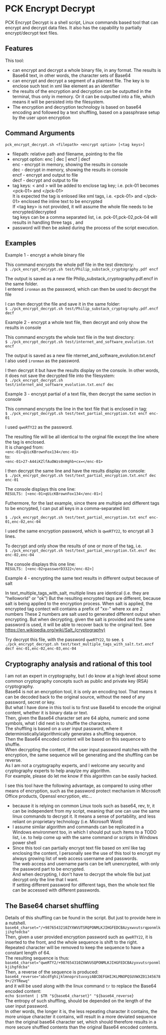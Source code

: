 PCK Encrypt Decrypt
=

PCK Encrypt Decrypt is a shell script, Linux commands based tool that can encrypt and decrypt data files.
It also has the capability to partially encrypt/decrypt text files.

Features
-

This tool:
* can encrypt and decrypt a whole binary file, in any format. The results is Base64 text, in other words, the character sets of Base64
* can encrypt and decrypt a segment of a plaintext file. The key is to enclose such text in xml like element as an identifier
* the results of the encryption and decryption can be outputted in the terminal, thus only in memory. Or it can be outputted into a file, which means it will be persisted into the filesystem.
* The encryption and decryption technology is based on base64 encoding and followed by a text shuffling, based on a passphrase setup by the user upon encryption

Command Arguments
-
```
pck_encrypt_decrypt.sh <filepath> <encrypt option> [<tag keys>]
```
* filepath: relative path and filename, pointing to the file
* encrypt option: enc | dec | encf | decf <br/>
enc - encrypt in memory, showing the results in console <br/>
dec - decrypt in memory, showing the results in console <br/>
encf - encrypt and output to file <br/>
decf - decrypt and output to file <br/>
* tag keys: < and > will be added to enclose tag key; i.e. pck-01 becomes \<pck-01> and \</pck-01> <br/>
It is expected the tag is enlosed like xml tags, i.e. \<pck-01> and \</pck-01> enclosed the inline text to be encrypted <br/>
If \<tag key> is not provided, it will assume the whole file needs to be encrypted/decrypted <br/>
tag keys can be a comma separated list, i.e. pck-01,pck-02,pck-04 will results in handling three tags <pck-01>, <pck-02> and <pck-04>
* password will then be asked during the process of the script execution. <br/>

Examples
-

Example 1 - encrypt a whole binary file

This command encrypts the whole pdf file in the test directory:<br/>
```$ ./pck_encrypt_decrypt.sh test/Philip_substack_cryptography.pdf encf ```

The output is saved as a new file Philip_substack_cryptography.pdf.encf in the same folder.<br/>
I entered `ironman` as the password, which can then be used to decrypt the file

I can then decrypt the file and save it in the same folder:<br/>
```$ ./pck_encrypt_decrypt.sh test/Philip_substack_cryptography.pdf.encf decf```

Example 2 - encrypt a whole text file, then decrypt and only show the results in console

This command encrypts the whole text file in the test directory:<br/>
```$ ./pck_encrypt_decrypt.sh test/internet_and_software_evolution.txt encf```

The output is saved as a new file nternet_and_software_evolution.txt.encf<br/>
I also used `ironman` as the password.

I then decrypt it but have the results display on the console. In other words, it does not save the decrypted file into the filesystem:<br/>
```$ ./pck_encrypt_decrypt.sh test/internet_and_software_evolution.txt.encf dec```

Example 3 - encrypt partial of a text file, then decrypt the same section in console

This command encrypts the line in the text file that is enclosed in <enc-01></enc-01> tag:<br/>
```$ ./pck_encrypt_decrypt.sh test/text_partial_encryption.txt encf enc-01```

I used `qweRTY22` as the password.

The resulting file will be all identical to the orginal file except the line where the tag is enclosed.<br/>
It is changed from:<br/>
```<enc-01>qUicKBrownFox134</enc-01>```<br/>
to:<br/>
```<enc-01>27-A44iKZlfAuOWzs0nHghb+cx=</enc-01>```

I then decrypt the same line and have the results display on console:<br/>
```$ ./pck_encrypt_decrypt.sh test/text_partial_encryption.txt.encf dec enc-01```

The console displays this one line:<br/>
```RESULTS: [<enc-01>qUicKBrownFox134</enc-01>]```

Futhermore, for the last example, since there are multiple and different tags to be encrypted, I can put all keys in a comma-separated list:
```
$ ./pck_encrypt_decrypt.sh test/text_partial_encryption.txt encf enc-01,enc-02,enc-04
```

I used the same encryption password, which is `qweRTY22`, to encrypt all 3 lines.

To decrypt and only show the results of one or more of the tag, i.e. <br/>
```$ ./pck_encrypt_decrypt.sh test/text_partial_encryption.txt.encf dec enc-02,enc-04```

The console displays this one line:<br/>
```RESULTS: [<enc-02>passworD3322</enc-02>]```

Example 4 - encrypting the same text results in different output because of salt

In text_multiple_tags_with_salt, multiple lines are identical (i.e. they are "helloworld" or "ok")
But the resulting encrypted tags are different, because salt is being applied to the encryption process.
When salt is applied, the encrypted tag contect will contains a prefix of "xx-" where xx are 2 numbers
These 2 numbers are salt used to generated different output when encrypting.
But when decrypting, given the salt is provided and the same password is used, it will be able to recover back to the original text.
See <https://en.wikipedia.org/wiki/Salt_(cryptography)>

Try decrypt this file, with the password `qweRTY22`, to see.
```$ ./pck_encrypt_decrypt.sh test/text_multiple_tags_with_salt.txt.encf decf enc-01,enc-02,enc-03,enc-04```

Cryptography analysis and rational of this tool
-

I am not an expert in cryptography, but I do know at a high level about some common cryptography concepts such as public and private key (RSA) cryptography.<br/>
Base64 is not an encryption tool, it is only an encoding tool. That means it can be decoded back to the original source, without the need of any password, secret or key.<br/>
But what I have done in this tool is to first use Base64 to encode the original content, whether it is binary data or text.<br/>
Then, given the Base64 character set are 64 alpha, numeric and some symbols, what I did next is to shuffle the characters.<br/>
The shuffling is based on a user input password, where it deterministically/algorithmically generates a shuffling sequence.<br/>
Then the Base64 encoded content will be based on this sequence to shuffle.<br/>
When decrypting the content, if the user input password matches with the encryption, the same sequence will be generating and the shuffling can be reverse.<br/>
As I am not a cryptography experts, and I welcome any security and cryptography experts to help anaylze my algorithm.<br/>
For example, please do let me know if this algorithm can be easily hacked.

I see this tool have the following advantage, as compared to using other means of encryption, such as the password protect mechanism in Microsoft Office products, Openssl encryption, etc...
* because it is relying on common Linux tools such as base64, rev, tr, it can be independent from my script, meaning that one can use the same linux commands to decrypt it. It means a sense of portability, and less reliant on proprietary technology (i.e. Microsoft Word)
* I assume similar algorithm and commands can be replicated in a Windows environment too, in which I should put such items to a TODO list, i.e. to help come up with the same command or scripts in Windows power shell
* Since this tool can partially encrypt text file based on xml like tag enclosing the content, I personally see the use of this tool to encrypt my always growing list of web access username and passwords.<br/> 
The web access and username parts can be left unencrypted, with only the password part to be encrypted.<br/> 
And when decrypting, I don't have to decrypt the whole file but just decrypt only the line that I want.<br/> 
If setting different password for different tags, then the whole text file can be accessed with different passwords.

The Base64 charset shuffling
-

Details of this shuffling can be found in the script. But just to provide here in a nutshell.<br/>
```base64_charset="/+9876543210ZYXWVUTSRQPONMLKJIHGFEDCBAzyxwvutsrqponmlkjihgfedcba"```<br/>
Then, given a user provided encryption password such as `qweRTY22`, it is inserted to the front, and the whole sequence is shift to the right.<br/>
Repeated character will be removed to keep the sequence to have a constant length of 64.<br/>
The resulting sequence is thus:<br/>
```base64_charset="qweRTY2/+987654310ZXWVUSQPONMLKJIHGFEDCBAzyxvutsrponmlkjihgfdcba"```<br/>
Then, a reverse of the sequence is produced:<br/>
```base64_reverse="abcdfghijklmnoprstuvxyzABCDEFGHIJKLMNOPQSUVWXZ013456789+/2YTRewq"```<br/>
and it will be used along with the linux command `tr` to replace the Base64 encoded content:<br/>
```echo $content | $TR "${base64_charset}" "${base64_reverse}```<br/>
The entropy of such shuffling, should be depended on the length of the user input password.<br/>
In other words, the longer it is, the less repeating character it contains, the more unique character it contains, will result in a more deviated sequence than the original base64 character set, which should therefore results in a more secure shuffled contents than the original Base64 encoded contents.
